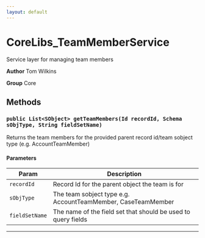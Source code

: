 ```yaml
---
layout: default
---
```

# CoreLibs_TeamMemberService

Service layer for managing team members


**Author** Tom Wilkins


**Group** Core

## Methods
### `public List<SObject> getTeamMembers(Id recordId, Schema sObjType, String fieldSetName)`

Returns the team members for the provided parent record id/team sobject type (e.g. AccountTeamMember)

#### Parameters

|Param|Description|
|---|---|
|`recordId`|Record Id for the parent object the team is for|
|`sObjType`|The team sobject type e.g. AccountTeamMember, CaseTeamMember|
|`fieldSetName`|The name of the field set that should be used to query fields|

---
